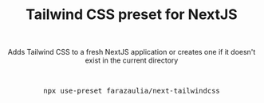 <p align="center">
  <h1 align="center">Tailwind CSS preset for NextJS</h1>
  <br />
  <p align="center">
   Adds Tailwind CSS to a fresh NextJS application or creates one if it doesn't exist in the current directory
  </p>
  <br />
  <pre align="center">npx use-preset farazaulia/next-tailwindcss</pre>
  &nbsp;
<p>

